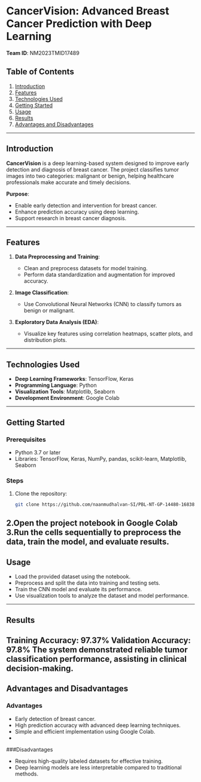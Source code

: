 # CancerVision: Advanced Breast Cancer Prediction with Deep Learning

**Team ID**: NM2023TMID17489

## Table of Contents
1. [Introduction](#introduction)  
2. [Features](#features)  
3. [Technologies Used](#technologies-used)  
4. [Getting Started](#getting-started)  
5. [Usage](#usage)  
6. [Results](#results)  
7. [Advantages and Disadvantages](#advantages-and-disadvantages)  

---

## Introduction

**CancerVision** is a deep learning-based system designed to improve early detection and diagnosis of breast cancer. The project classifies tumor images into two categories: malignant or benign, helping healthcare professionals make accurate and timely decisions.

**Purpose**:  
- Enable early detection and intervention for breast cancer.  
- Enhance prediction accuracy using deep learning.  
- Support research in breast cancer diagnosis.

---

## Features

1. **Data Preprocessing and Training**:  
   - Clean and preprocess datasets for model training.
   - Perform data standardization and augmentation for improved accuracy.

2. **Image Classification**:  
   - Use Convolutional Neural Networks (CNN) to classify tumors as benign or malignant.

3. **Exploratory Data Analysis (EDA)**:  
   - Visualize key features using correlation heatmaps, scatter plots, and distribution plots.

---

## Technologies Used

- **Deep Learning Frameworks**: TensorFlow, Keras  
- **Programming Language**: Python  
- **Visualization Tools**: Matplotlib, Seaborn  
- **Development Environment**: Google Colab  

---

## Getting Started

### Prerequisites
- Python 3.7 or later  
- Libraries: TensorFlow, Keras, NumPy, pandas, scikit-learn, Matplotlib, Seaborn  

### Steps
1. Clone the repository:  
   ```bash
   git clone https://github.com/naanmudhalvan-SI/PBL-NT-GP-14480-1683893783.git
2.Open the project notebook in Google Colab
3.Run the cells sequentially to preprocess the data, train the model, and evaluate results.
--- 

## Usage
- Load the provided dataset using the notebook.
- Preprocess and split the data into training and testing sets.
- Train the CNN model and evaluate its performance.
- Use visualization tools to analyze the dataset and model performance.
--- 

## Results
Training Accuracy: 97.37%
Validation Accuracy: 97.8%
The system demonstrated reliable tumor classification performance, assisting in clinical decision-making.
---

## Advantages and Disadvantages
### Advantages
- Early detection of breast cancer.
- High prediction accuracy with advanced deep learning techniques.
- Simple and efficient implementation using Google Colab.
- 
###Disadvantages
- Requires high-quality labeled datasets for effective training.
- Deep learning models are less interpretable compared to traditional methods.






